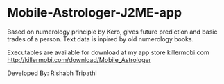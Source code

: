Mobile-Astrologer-J2ME-app
==========================
Based on numerology principle by Kero, gives future prediction and basic trades of a person.
Text data is inpired by old numerology books.

Executables are available for download at my app store killermobi.com
http://killermobi.com/download/Mobile_Astrologer

Developed By:
Rishabh Tripathi 
